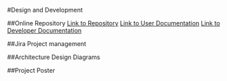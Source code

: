 #Design and Development

##Online Repository
[Link to Repository](#)
[Link to User Documentation](#)
[Link to Developer Documentation](#)

##Jira Project management

##Architecture Design Diagrams  

##Project Poster
